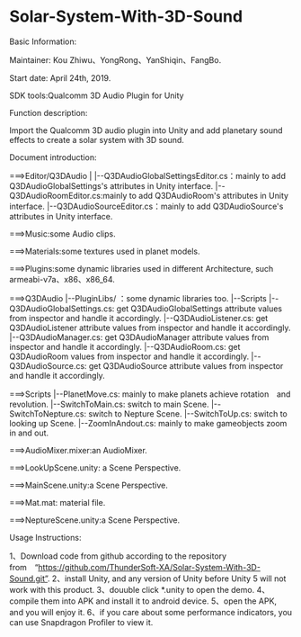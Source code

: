 # Solar-System-With-3D-Sound

Basic Information:

Maintainer: Kou Zhiwu、YongRong、YanShiqin、FangBo.

Start date: April 24th, 2019.

SDK tools:Qualcomm 3D Audio Plugin for Unity

Function description:

Import the Qualcomm 3D audio plugin into Unity and add planetary sound effects to create a solar system with 3D sound.

Document introduction:

===>Editor/Q3DAudio
    |
    |--Q3DAudioGlobalSettingsEditor.cs：mainly to add Q3DAudioGlobalSettings's attributes in Unity interface.
    |--Q3DAudioRoomEditor.cs:mainly to add Q3DAudioRoom's attributes in Unity interface.
    |--Q3DAudioSourceEditor.cs：mainly to add Q3DAudioSource's attributes in Unity interface.
    
===>Music:some Audio clips.

===>Materials:some textures used in planet models.

===>Plugins:some dynamic libraries used in different Architecture, such armeabi-v7a、x86、x86_64.

===>Q3DAudio
    |--PluginLibs/ ：some dynamic libraries too.
    |--Scripts 
         |--Q3DAudioGlobalSettings.cs: get Q3DAudioGlobalSettings attribute values from inspector and handle it accordingly.
         |--Q3DAudioListener.cs:       get Q3DAudioListener attribute values from inspector and handle it accordingly.
         |--Q3DAudioManager.cs:        get Q3DAudioManager attribute values from inspector and handle it accordingly.
         |--Q3DAudioRoom.cs:           get Q3DAudioRoom values from inspector and handle it accordingly.
         |--Q3DAudioSource.cs:         get Q3DAudioSource attribute values from inspector and handle it accordingly.

===>Scripts
     |--PlanetMove.cs:                 mainly to make planets achieve rotation　and revolution.
     |--SwitchToMain.cs:               switch to main Scene.
     |--SwitchToNepture.cs:            switch to Nepture Scene.
     |--SwitchToUp.cs:                 switch to looking up Scene.
     |--ZoomInAndout.cs:               mainly to make gameobjects zoom in and out.

===>AudioMixer.mixer:an AudioMixer.

===>LookUpScene.unity: a Scene Perspective.

===>MainScene.unity:a Scene Perspective.

===>Mat.mat: material file.

===>NeptureScene.unity:a Scene Perspective.

Usage Instructions:

1、Download code from github according to the repository from　“https://github.com/ThunderSoft-XA/Solar-System-With-3D-Sound.git”.
2、install Unity, and any version of Unity before Unity 5 will not work with this product.
3、douuble click *.unity to open the demo.
4、compile them into APK and install it to android device.
5、open the APK, and you will enjoy it.
6、if you care about some performance indicators, you can use Snapdragon Profiler to view it.

